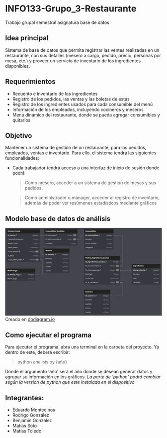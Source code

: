 # INFO133-Grupo_3-Restaurante
Trabajo grupal semestral asignatura base de datos

## Idea principal

Sistema de base de datos que permita registrar las ventas realizadas en un restaurante, con sus detalles (mesero a cargo, pedido, precio, personas por mesa, etc.) y proveer un servicio de inventario de los ingredientes disponibles.


## Requerimientos

- Recuento e inventario de los ingredientes
- Registro de los pedidos, las ventas y las boletas de estas
- Registro de los ingredientes usados para cada consumible del menú
- Información de los empleados, incluyendo cocineros y meseros
- Menú dinámico del restaurante, donde se pueda agregar consumibles y quitarlos

## Objetivo

Mantener un sistema de gestión de un restaurante, para los pedidos, empleados, ventas e inventario. Para ello, el sistema tendrá las siguientes funcionalidades:
- Cada trabajador tendrá acceso a una interfaz de inicio de sesión donde podrá
    > Como mesero, acceder a un sistema de gestión de mesas y sus pedidos.
     
    > Como administrador o mánager, acceder al registro de inventario, además de poder ver resúmenes estadísticos mediante gráficos

## Modelo base de datos de análisis

![Modelo base de datos analítica](documentos/modelodb-analisis.png)
Creado en [dbdiagram.io](https://dbdiagram.io/d/RestaurantDB-V2-0-6818e8e31ca52373f588d4c4)


## Como ejecutar el programa

Para ejecutar el programa, abra una terminal en la carpeta del proyecto. Ya dentro de este, deberá escribir:
> python analisis.py {año}

Donde el argumento 'año' será el año donde se desean generar datos y agrupar su información en los gráficos.
_La parte de 'python' podrá cambiar según la version de python que este instalada en el dispositivo_



## Integrantes:
- Eduardo Montecinos
- Rodrigo González
- Benjamín González
- Matías Soto
- Matías Toledo

